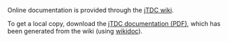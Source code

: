  Online documentation is provided through the [jTDC wiki](https://github.com/jobisoft/jTDC/wiki). 
 
 To get a local copy, download the [jTDC documentation (PDF)](https://github.com/jobisoft/jTDC/raw/master/documentation/jtdc-documentation.pdf), which has been generated from the wiki (using [wikidoc](https://github.com/jobisoft/wikidoc)).
